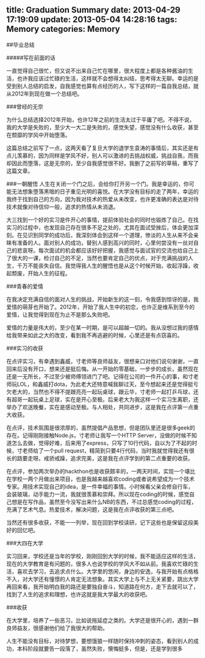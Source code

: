 title: Graduation Summary
date: 2013-04-29 17:19:09
update: 2013-05-04 14:28:16
tags: Memory
categories: Memory
---

##毕业总结

#####写在前面的话

一直觉得自己很忙，但又说不出来自己忙在哪里，很大程度上都是各种酱油的生活，也许我应该过忙碌的生活，这样就不会想得太纠结，思考得太无聊。幸运的是受到别人总结的启发，自我感觉也算有点经历的人，写下这样的一篇自我总结，就从2012年到现在做一个总结吧。

###曾经的无奈

为什么总结选择2012年开始，也许12年之前的生活太过于平庸了吧。不得不说，我的大学是失败的，至少大一大二是失败的，感觉失望，感觉没有什么收获，甚至在颓靡的学风中开始堕落。

这篇总结之前写了一点，这两天看了复旦大学的退学生袁涛的事情后，其实还是有点儿羡慕的，因为同样是学风不好，别人可以激进的去挑战权威，挑战自我，而我却因此而堕落，这是无奈的，至少自我感觉很不好。我删了之前写的草稿，重写了这篇文章。

###一朝醒悟
人生在关闭一个门之后，会给你打开另一个门。我是幸运的，你可能无法想象堕落黑暗的日子重见光明的喜悦。在大学没有目标的走了两年，幸运的我终于找到自己的方向，因为我对技术的热爱从未改变，也许更准确的表达是对待技术就像对待信仰一般，追求的热情从未消退。

大三找到一个好的实习是件开心的事情，提前体验社会的同时也锻炼了自己。在找实习的过程中，也发现自己存在很多不足之处的，尤其在面试受挫后，体会更加深刻。在见识到同学的成功后，我深刻体会到这样一个道理，惨淡的人生从来不会亲睐有准备的人。面对别人的成功，替别人感到高兴的同时，心里何尝没有一丝对自己的悲哀呀。每次面试的机会都应该好好把握，我感觉与面试官的交流也给自己上了很大的一课，检讨自己的不足，当然也要肯定自己的优点，对于充满挑战的人生，千万不能丧失自信。我觉得我人生的醒悟也是从这个时候开始，收起浮躁，收起颓废，开始人生的征程。

<!-- more -->

###青春的爱情

在我决定充满自信的面对人生的挑战，开始新生的这一刻，令我感到惊讶的是，我爱情的萌芽也开始了。2012年，开始了我人生中的初恋，也许正是维系到至今的爱情，让我觉得到现在为止不是那么失败吧。

爱情的力量是伟大的，至少在某一时期，是可以超越一切的。我从没想过我的感情给我带来如此之大的改变，看到我不再逃避的时候，心里还是有点窃喜的。

###实习的收获

在点评实习，有幸遇到鑫威，寸老师等良师益友，很想亲口对他们说句谢谢，一直回来后没有开口，想来还是挺后悔。从一开始的零基础，一步步的成长，虽然现在还是一无所长，不过至少被师傅领进门了吧。记得在公司的一件开心的事，和寸老师玩LOL，和鑫威打dota，为此老大还特意喊我聊过天，至今想起来还是觉得挺亏欠老大的，当然也不得不提跟亮亮一起玩桌球，跟云华，寸老师一起打乒乓球，还有超哥一起玩桌上足球，实在是开心至极。后来老大为我这样一个实习生离职，还举办了欢送晚餐，实在是感动至极。与人相处，共同进步，这是我在点评第一点重大收获。

在点评，技术氛围是很浓厚的，虽然提倡产品思想，但是团队里还是很多geek的存在。记得刚刚接触Node.js，寸老师让我写一个HTTP Server，没做的时候不知道怎么去做，觉得好难，后来用了express，只写了10行代码，自以为了不起的时候，寸老师给了一个pull request，精简到只要4行代码，当时我就觉得我还有很长的路要走呀。戒骄戒躁，追求完美，这是我在点评学到的第二点重要的收获。

在点评，参加两次举办的hackthon也是收获颇丰的，一两天时间，实现一个堪比在学校一两个月做出来项目，也是我越来越喜欢coding或者说希望成为一个技术专家。用技术实现自己的idea，是一件幸福的事情。小时候看父亲会修自行车，会装玻璃，动手能力一流，我就很羡慕和崇拜。所以现在coding的时候，感觉自己想是在写作品，虽然至今没写出来什么NB的东西，不过总感觉coding的过程，充满了艺术气息。热爱技术，解决问题，这是我在点评收获的第三点吧。

当然还有很多收获，不能一一列举，现在回到学校读研，记下这些也是保留这段美好的回忆吧。

###大四在大学

实习回来，学校还是当年的学校，刚刚回到大学的时候，我不能适应这样的生活，现在的大学教育是有问题的，很多人也说学校的学风大不如从前。我喜欢忙碌的生活，喜欢去学习，去追求点什么。大学里的悠闲，身边的安逸，与我开始有点格格不入，对大学还有憧憬的人肯定无法想象。其实大学上与不上无关紧要，跳出大学再回来看，我开始明白我的路还是要独自奋斗，知道路在何方，走下去就可以了，找到了人生的追求和理想，也许这就是我大学最大的收获吧。

###收获

在大学里，培养了一些恶习，比如说拖延症之类的。大学还是很开心的，遇到一群良师益友，很感谢他们给了我很大的帮助。

人生不能没有目标，对待梦想，要想饿狼一样随时保持冲刺的姿态，看到别人的成功，本科阶段就要告一段落了，虽然失败，懊悔挺多，但是，还是学到很多
